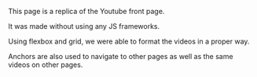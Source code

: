 This page is a replica of the Youtube front page.

It was made without using any JS frameworks.

Using flexbox and grid, we were able to format the videos in a proper way.

Anchors are also used to navigate to other pages as well as the same videos on other pages.
